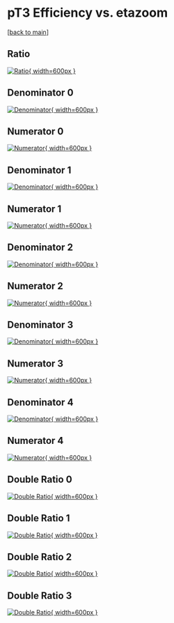 # pT3 Efficiency vs. etazoom

[[back to main](./)]



## Ratio

[![Ratio](../mtv/var/pT3_xtr_0_-1_eff_etazoom.png){ width=600px }](../mtv/var/pT3_xtr_0_-1_eff_etazoom.pdf)

## Denominator 0

[![Denominator](../mtv/den/pT3_xtr_0_-1_eff_etazoom_den0.png){ width=600px }](../mtv/den/pT3_xtr_0_-1_eff_etazoom_den0.pdf)

## Numerator 0

[![Numerator](../mtv/num/pT3_xtr_0_-1_eff_etazoom_num0.png){ width=600px }](../mtv/num/pT3_xtr_0_-1_eff_etazoom_num0.pdf)

## Denominator 1

[![Denominator](../mtv/den/pT3_xtr_0_-1_eff_etazoom_den1.png){ width=600px }](../mtv/den/pT3_xtr_0_-1_eff_etazoom_den1.pdf)

## Numerator 1

[![Numerator](../mtv/num/pT3_xtr_0_-1_eff_etazoom_num1.png){ width=600px }](../mtv/num/pT3_xtr_0_-1_eff_etazoom_num1.pdf)

## Denominator 2

[![Denominator](../mtv/den/pT3_xtr_0_-1_eff_etazoom_den2.png){ width=600px }](../mtv/den/pT3_xtr_0_-1_eff_etazoom_den2.pdf)

## Numerator 2

[![Numerator](../mtv/num/pT3_xtr_0_-1_eff_etazoom_num2.png){ width=600px }](../mtv/num/pT3_xtr_0_-1_eff_etazoom_num2.pdf)

## Denominator 3

[![Denominator](../mtv/den/pT3_xtr_0_-1_eff_etazoom_den3.png){ width=600px }](../mtv/den/pT3_xtr_0_-1_eff_etazoom_den3.pdf)

## Numerator 3

[![Numerator](../mtv/num/pT3_xtr_0_-1_eff_etazoom_num3.png){ width=600px }](../mtv/num/pT3_xtr_0_-1_eff_etazoom_num3.pdf)

## Denominator 4

[![Denominator](../mtv/den/pT3_xtr_0_-1_eff_etazoom_den4.png){ width=600px }](../mtv/den/pT3_xtr_0_-1_eff_etazoom_den4.pdf)

## Numerator 4

[![Numerator](../mtv/num/pT3_xtr_0_-1_eff_etazoom_num4.png){ width=600px }](../mtv/num/pT3_xtr_0_-1_eff_etazoom_num4.pdf)

## Double Ratio 0

[![Double Ratio](../mtv/ratio/pT3_xtr_0_-1_eff_etazoom_ratio0.png){ width=600px }](../mtv/ratio/pT3_xtr_0_-1_eff_etazoom_ratio0.pdf)

## Double Ratio 1

[![Double Ratio](../mtv/ratio/pT3_xtr_0_-1_eff_etazoom_ratio1.png){ width=600px }](../mtv/ratio/pT3_xtr_0_-1_eff_etazoom_ratio1.pdf)

## Double Ratio 2

[![Double Ratio](../mtv/ratio/pT3_xtr_0_-1_eff_etazoom_ratio2.png){ width=600px }](../mtv/ratio/pT3_xtr_0_-1_eff_etazoom_ratio2.pdf)

## Double Ratio 3

[![Double Ratio](../mtv/ratio/pT3_xtr_0_-1_eff_etazoom_ratio3.png){ width=600px }](../mtv/ratio/pT3_xtr_0_-1_eff_etazoom_ratio3.pdf)


